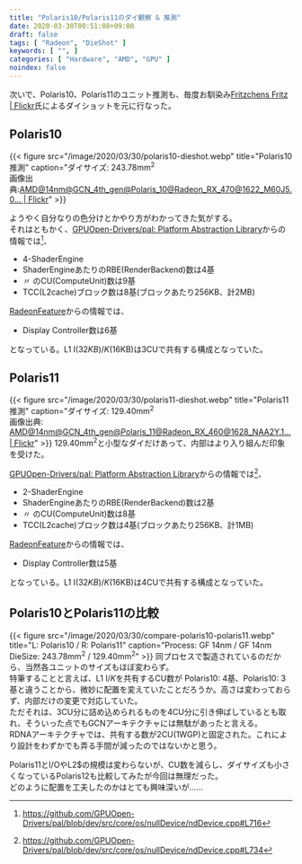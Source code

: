 ```yaml
---
title: "Polaris10/Polaris11のダイ観察 & 推測"
date: 2020-03-30T00:51:08+09:00
draft: false
tags: [ "Radeon", "DieShot" ]
keywords: [ "", ]
categories: [ "Hardware", "AMD", "GPU" ]
noindex: false
---
```


次いで、Polaris10、Polaris11のユニット推測も、毎度お馴染み[Fritzchens Fritz | Flickr](https://www.flickr.com/photos/130561288@N04/)氏によるダイショットを元に行なった。  

## Polaris10
{{< figure src="/image/2020/03/30/polaris10-dieshot.webp" title="Polaris10 推測" caption="ダイサイズ: 243.78mm<sup>2</sup><br>画像出典:[AMD@14nm@GCN_4th_gen@Polaris_10@Radeon_RX_470@1622_M60J5.0… | Flickr](https://www.flickr.com/photos/130561288@N04/43550225514)" >}}

ようやく自分なりの色分けとかやり方がわかってきた気がする。  
それはともかく、[GPUOpen-Drivers/pal: Platform Abstraction Library](https://github.com/GPUOpen-Drivers/pal)からの情報では[^1]、

 * 4-ShaderEngine
 * ShaderEngineあたりのRBE(RenderBackend)数は4基
 * 〃 のCU(ComputeUnit)数は9基
 * TCC(L2cache)ブロック数は8基(ブロックあたり256KB、計2MB)

[^1]: <https://github.com/GPUOpen-Drivers/pal/blob/dev/src/core/os/nullDevice/ndDevice.cpp#L716>

[RadeonFeature](https://www.x.org/wiki/RadeonFeature/#radeondisplayhardware)からの情報では、

 * Display Controller数は6基

となっている。L1 I$(32KB)/K$(16KB)は3CUで共有する構成となっていた。  

## Polaris11
{{< figure src="/image/2020/03/30/polaris11-dieshot.webp" title="Polaris11 推測" caption="ダイサイズ: 129.40mm<sup>2</sup><br>画像出典: [AMD@14nm@GCN_4th_gen@Polaris_11@Radeon_RX_460@1628_NAA2Y.1… | Flickr](https://www.flickr.com/photos/130561288@N04/42217737082)" >}}
129.40mm<sup>2</sup>と小型なダイだけあって、内部はより入り組んだ印象を受けた。  

[GPUOpen-Drivers/pal: Platform Abstraction Library](https://github.com/GPUOpen-Drivers/pal)からの情報では[^2]、

 * 2-ShaderEngine
 * ShaderEngineあたりのRBE(RenderBackend)数は2基
 * 〃 のCU(ComputeUnit)数は8基
 * TCC(L2cache)ブロック数は4基(ブロックあたり256KB、計1MB)

[^2]: <https://github.com/GPUOpen-Drivers/pal/blob/dev/src/core/os/nullDevice/ndDevice.cpp#L734>

[RadeonFeature](https://www.x.org/wiki/RadeonFeature/#radeondisplayhardware)からの情報では、

 * Display Controller数は5基

となっている。L1 I$(32KB)/K$(16KB)は4CUで共有する構成となっていた。  

## Polaris10とPolaris11の比較
{{< figure src="/image/2020/03/30/compare-polaris10-polaris11.webp" title="L: Polaris10 / R: Polaris11" caption="Process: GF 14nm / GF 14nm<br>DieSize: 243.78mm<sup>2</sup> / 129.40mm<sup>2</sup>" >}}
同プロセスで製造されているのだから、当然各ユニットのサイズもほぼ変わらず。  
特筆することと言えば、L1 I$/K$を共有するCU数が Polaris10: 4基、Polaris10: 3基と違うことから、微妙に配置を変えていたことだろうか。高さは変わっておらず、内部だけの変更で対応していた。  
ただそれは、3CU分に詰め込められるものを4CU分に引き伸ばしているとも取れ、そういった点でもGCNアーキテクチャには無駄があったと言える。  
RDNAアーキテクチャでは、共有する数が2CU(1WGP)と固定された。これにより設計をわずかでも弄る手間が減ったのではないかと思う。  

Polaris11とI/OやL2$の規模は変わらないが、CU数を減らし、ダイサイズも小さくなっているPolaris12も比較してみたが今回は無理だった。  
どのように配置を工夫したのかはとても興味深いが……
